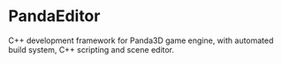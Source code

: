 # PandaEditor
C++ development framework for Panda3D game engine, with automated build system, C++ scripting and scene editor.
